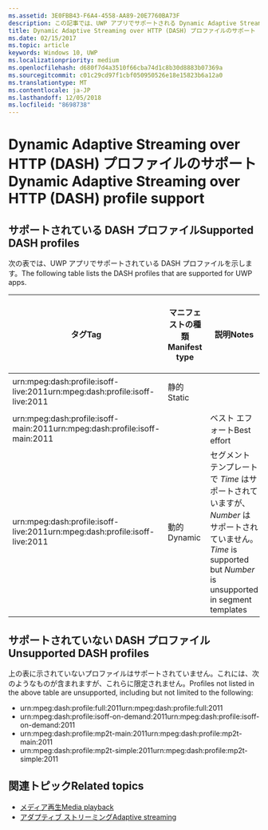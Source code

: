 ```yaml
---
ms.assetid: 3E0FBB43-F6A4-4558-AA89-20E7760BA73F
description: この記事では、UWP アプリでサポートされる Dynamic Adaptive Streaming over HTTP (DASH) プロファイルの一覧を示します。
title: Dynamic Adaptive Streaming over HTTP (DASH) プロファイルのサポート
ms.date: 02/15/2017
ms.topic: article
keywords: Windows 10, UWP
ms.localizationpriority: medium
ms.openlocfilehash: d680f7d4a3510f66cba74d1c8b30d8883b07369a
ms.sourcegitcommit: c01c29cd97f1cbf050950526e18e15823b6a12a0
ms.translationtype: MT
ms.contentlocale: ja-JP
ms.lasthandoff: 12/05/2018
ms.locfileid: "8698738"
---
```

# <a name="dynamic-adaptive-streaming-over-http-dash-profile-support"></a><span data-ttu-id="8c9c1-104">Dynamic Adaptive Streaming over HTTP (DASH) プロファイルのサポート</span><span class="sxs-lookup"><span data-stu-id="8c9c1-104">Dynamic Adaptive Streaming over HTTP (DASH) profile support</span></span>


## <a name="supported-dash-profiles"></a><span data-ttu-id="8c9c1-105">サポートされている DASH プロファイル</span><span class="sxs-lookup"><span data-stu-id="8c9c1-105">Supported DASH profiles</span></span>
<span data-ttu-id="8c9c1-106">次の表では、UWP アプリでサポートされている DASH プロファイルを示します。</span><span class="sxs-lookup"><span data-stu-id="8c9c1-106">The following table lists the DASH profiles that are supported for UWP apps.</span></span>

|<span data-ttu-id="8c9c1-107">タグ</span><span class="sxs-lookup"><span data-stu-id="8c9c1-107">Tag</span></span> | <span data-ttu-id="8c9c1-108">マニフェストの種類</span><span class="sxs-lookup"><span data-stu-id="8c9c1-108">Manifest type</span></span> | <span data-ttu-id="8c9c1-109">説明</span><span class="sxs-lookup"><span data-stu-id="8c9c1-109">Notes</span></span>|<span data-ttu-id="8c9c1-110">7 月にリリースされた Windows 10</span><span class="sxs-lookup"><span data-stu-id="8c9c1-110">July release of Windows 10</span></span>|<span data-ttu-id="8c9c1-111">Windows 10 バージョン 1511</span><span class="sxs-lookup"><span data-stu-id="8c9c1-111">Windows 10, Version 1511</span></span>|<span data-ttu-id="8c9c1-112">Windows 10 バージョン 1607</span><span class="sxs-lookup"><span data-stu-id="8c9c1-112">Windows 10, Version 1607</span></span> |<span data-ttu-id="8c9c1-113">Windows 10 バージョン 1607</span><span class="sxs-lookup"><span data-stu-id="8c9c1-113">Windows 10, Version 1607</span></span> |<span data-ttu-id="8c9c1-114">Windows 10 Version 1703</span><span class="sxs-lookup"><span data-stu-id="8c9c1-114">Windows 10, Version 1703</span></span>|
|----------------|------|-------|-----------|--------------|---------|-------|--------|
|<span data-ttu-id="8c9c1-115">urn:mpeg&#58;dash:profile:isoff-live:2011</span><span class="sxs-lookup"><span data-stu-id="8c9c1-115">urn:mpeg&#58;dash:profile:isoff-live:2011</span></span> | <span data-ttu-id="8c9c1-116">静的</span><span class="sxs-lookup"><span data-stu-id="8c9c1-116">Static</span></span> |     |<span data-ttu-id="8c9c1-117">サポートされる</span><span class="sxs-lookup"><span data-stu-id="8c9c1-117">Supported</span></span>            |  <span data-ttu-id="8c9c1-118">サポートされる</span><span class="sxs-lookup"><span data-stu-id="8c9c1-118">Supported</span></span>              | <span data-ttu-id="8c9c1-119">サポートされる</span><span class="sxs-lookup"><span data-stu-id="8c9c1-119">Supported</span></span>        |<span data-ttu-id="8c9c1-120">サポートされる</span><span class="sxs-lookup"><span data-stu-id="8c9c1-120">Supported</span></span>| <span data-ttu-id="8c9c1-121">サポートされる</span><span class="sxs-lookup"><span data-stu-id="8c9c1-121">Supported</span></span>|
|<span data-ttu-id="8c9c1-122">urn:mpeg&#58;dash:profile:isoff-main:2011</span><span class="sxs-lookup"><span data-stu-id="8c9c1-122">urn:mpeg&#58;dash:profile:isoff-main:2011</span></span> |        | <span data-ttu-id="8c9c1-123">ベスト エフォート</span><span class="sxs-lookup"><span data-stu-id="8c9c1-123">Best effort</span></span> | <span data-ttu-id="8c9c1-124">サポートされる</span><span class="sxs-lookup"><span data-stu-id="8c9c1-124">Supported</span></span>            |  <span data-ttu-id="8c9c1-125">サポートされる</span><span class="sxs-lookup"><span data-stu-id="8c9c1-125">Supported</span></span>              | <span data-ttu-id="8c9c1-126">サポートされる</span><span class="sxs-lookup"><span data-stu-id="8c9c1-126">Supported</span></span>        |<span data-ttu-id="8c9c1-127">サポートされる</span><span class="sxs-lookup"><span data-stu-id="8c9c1-127">Supported</span></span>| <span data-ttu-id="8c9c1-128">サポートされる</span><span class="sxs-lookup"><span data-stu-id="8c9c1-128">Supported</span></span>|
|<span data-ttu-id="8c9c1-129">urn:mpeg&#58;dash:profile:isoff-live:2011</span><span class="sxs-lookup"><span data-stu-id="8c9c1-129">urn:mpeg&#58;dash:profile:isoff-live:2011</span></span> | <span data-ttu-id="8c9c1-130">動的</span><span class="sxs-lookup"><span data-stu-id="8c9c1-130">Dynamic</span></span> | <span data-ttu-id="8c9c1-131">セグメント テンプレートで $Time$ はサポートされていますが、$Number$ はサポートされていません。</span><span class="sxs-lookup"><span data-stu-id="8c9c1-131">$Time$ is supported but $Number$ is unsupported in segment templates</span></span> | <span data-ttu-id="8c9c1-132">サポートされない</span><span class="sxs-lookup"><span data-stu-id="8c9c1-132">Not Supported</span></span>            | <span data-ttu-id="8c9c1-133">サポートされない</span><span class="sxs-lookup"><span data-stu-id="8c9c1-133">Not Supported</span></span>              | <span data-ttu-id="8c9c1-134">サポートされない</span><span class="sxs-lookup"><span data-stu-id="8c9c1-134">Not Supported</span></span>        |<span data-ttu-id="8c9c1-135">サポートされない</span><span class="sxs-lookup"><span data-stu-id="8c9c1-135">Not Supported</span></span>| <span data-ttu-id="8c9c1-136">サポートされる</span><span class="sxs-lookup"><span data-stu-id="8c9c1-136">Supported</span></span>|


## <a name="unsupported-dash-profiles"></a><span data-ttu-id="8c9c1-137">サポートされていない DASH プロファイル</span><span class="sxs-lookup"><span data-stu-id="8c9c1-137">Unsupported DASH profiles</span></span>
<span data-ttu-id="8c9c1-138">上の表に示されていないプロファイルはサポートされていません。これには、次のようなものが含まれますが、これらに限定されません。</span><span class="sxs-lookup"><span data-stu-id="8c9c1-138">Profiles not listed in the above table are unsupported, including but not limited to the following:</span></span>

* <span data-ttu-id="8c9c1-139">urn:mpeg&#58;dash:profile:full:2011</span><span class="sxs-lookup"><span data-stu-id="8c9c1-139">urn:mpeg&#58;dash:profile:full:2011</span></span>
* <span data-ttu-id="8c9c1-140">urn:mpeg&#58;dash:profile:isoff-on-demand:2011</span><span class="sxs-lookup"><span data-stu-id="8c9c1-140">urn:mpeg&#58;dash:profile:isoff-on-demand:2011</span></span>
* <span data-ttu-id="8c9c1-141">urn:mpeg&#58;dash:profile:mp2t-main:2011</span><span class="sxs-lookup"><span data-stu-id="8c9c1-141">urn:mpeg&#58;dash:profile:mp2t-main:2011</span></span>
* <span data-ttu-id="8c9c1-142">urn:mpeg&#58;dash:profile:mp2t-simple:2011</span><span class="sxs-lookup"><span data-stu-id="8c9c1-142">urn:mpeg&#58;dash:profile:mp2t-simple:2011</span></span>


## <a name="related-topics"></a><span data-ttu-id="8c9c1-143">関連トピック</span><span class="sxs-lookup"><span data-stu-id="8c9c1-143">Related topics</span></span>

* [<span data-ttu-id="8c9c1-144">メディア再生</span><span class="sxs-lookup"><span data-stu-id="8c9c1-144">Media playback</span></span>](media-playback.md)
* [<span data-ttu-id="8c9c1-145">アダプティブ ストリーミング</span><span class="sxs-lookup"><span data-stu-id="8c9c1-145">Adaptive streaming</span></span>](adaptive-streaming.md)
 

 





